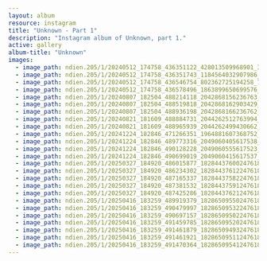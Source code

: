 ```yaml
---
layout: album
resource: instagram
title: "Unknown - Part 1"
description: "Instagram album of Unknown, part 1."
active: gallery
album-title: "Unknown"
images:
  - image_path: ndien.205/1/20240512_174758_436351122_428013509968901_314200927198893975_n.jpg
  - image_path: ndien.205/1/20240512_174758_436351743_1184564032907986_293312149050631635_n.jpg
  - image_path: ndien.205/1/20240512_174758_436546754_802362725194258_7283946454606405156_n.jpg
  - image_path: ndien.205/1/20240512_174758_436578496_1863899650699576_3683585956510254863_n.jpg
  - image_path: ndien.205/1/20240807_182504_488214118_2042868156236763_282384435469030213_n.jpg
  - image_path: ndien.205/1/20240807_182504_488519818_2042868162903429_3388365374802250184_n.jpg
  - image_path: ndien.205/1/20240807_182504_488936198_2042868166236762_5245487089671053119_n.jpg
  - image_path: ndien.205/1/20240821_181609_488884731_2044262512763994_3943218996157047583_n.jpg
  - image_path: ndien.205/1/20240821_181609_488965939_2044262499430662_7295358185028384840_n.jpg
  - image_path: ndien.205/1/20241224_182846_471266351_1964881607368752_6322935752071244505_n.jpg
  - image_path: ndien.205/1/20241224_182846_489773316_2049060405617538_4012683219957192132_n.jpg
  - image_path: ndien.205/1/20241224_182846_490128228_2049060555617523_6002413720510578163_n.jpg
  - image_path: ndien.205/1/20241224_182846_490699019_2049060415617537_1593871791967426304_n.jpg
  - image_path: ndien.205/1/20250327_184920_486015877_18284437600247618_486445842056860211_n.jpg
  - image_path: ndien.205/1/20250327_184920_486234302_18284437612247618_4312636153660344285_n.jpg
  - image_path: ndien.205/1/20250327_184920_487165337_18284437582247618_3399788544897130474_n.jpg
  - image_path: ndien.205/1/20250327_184920_487381532_18284437591247618_370207027328280829_n.jpg
  - image_path: ndien.205/1/20250327_184920_487425286_18284437621247618_398865961649423966_n.jpg
  - image_path: ndien.205/1/20250416_183259_489919379_18286509550247618_7473099413267703449_n.jpg
  - image_path: ndien.205/1/20250416_183259_490479997_18286509532247618_477136178615854497_n.jpg
  - image_path: ndien.205/1/20250416_183259_490697157_18286509502247618_1735899181120822600_n.jpg
  - image_path: ndien.205/1/20250416_183259_491459785_18286509520247618_2362043078486527161_n.jpg
  - image_path: ndien.205/1/20250416_183259_491461879_18286509493247618_3972442355910961949_n.jpg
  - image_path: ndien.205/1/20250416_183259_491461921_18286509511247618_5137209523416507170_n.jpg
  - image_path: ndien.205/1/20250416_183259_491470364_18286509541247618_8368888933170088148_n.jpg
---
```


